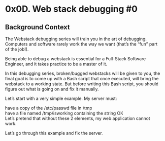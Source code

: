 0x0D. Web stack debugging #0
===

Background Context
---
The Webstack debugging series will train you in the art of debugging. Computers and software rarely work the way we want (that’s the “fun” part of the job!).  

Being able to debug a webstack is essential for a Full-Stack Software Engineer, and it takes practice to be a master of it.  

In this debugging series, broken/bugged webstacks will be given to you, the final goal is to come up with a Bash script that once executed, will bring the webstack to a working state. But before writing this Bash script, you should figure out what is going on and fix it manually.  

Let’s start with a very simple example. My server must:  

have a copy of the /etc/passwd file in /tmp  
have a file named /tmp/isworking containing the string OK  
Let’s pretend that without these 2 elements, my web application cannot work.  

Let’s go through this example and fix the server.  

